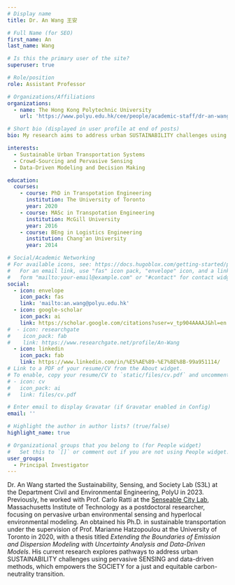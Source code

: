 ```yaml
---
# Display name
title: Dr. An Wang 王安

# Full Name (for SEO)
first_name: An
last_name: Wang

# Is this the primary user of the site?
superuser: true

# Role/position
role: Assistant Professor

# Organizations/Affiliations
organizations:
  - name: The Hong Kong Polytechnic University
    url: 'https://www.polyu.edu.hk/cee/people/academic-staff/dr-an-wang/'

# Short bio (displayed in user profile at end of posts)
bio: My research aims to address urban SUSTAINABILITY challenges using pervasive SENSING and data-driven methods, which empowers the SOCIETY for a just and equitable carbon-neutrality transition.

interests:
  - Sustainable Urban Transportation Systems
  - Crowd-Sourcing and Pervasive Sensing
  - Data-Driven Modeling and Decision Making

education:
  courses:
    - course: PhD in Transpotation Engineering
      institution: The University of Toronto
      year: 2020
    - course: MASc in Transpotation Engineering
      institution: McGill University
      year: 2016
    - course: BEng in Logistics Engineering
      institution: Chang'an University
      year: 2014

# Social/Academic Networking
# For available icons, see: https://docs.hugoblox.com/getting-started/page-builder/#icons
#   For an email link, use "fas" icon pack, "envelope" icon, and a link in the
#   form "mailto:your-email@example.com" or "#contact" for contact widget.
social:
  - icon: envelope
    icon_pack: fas
    link: 'mailto:an.wang@polyu.edu.hk'
  - icon: google-scholar
    icon_pack: ai
    link: https://scholar.google.com/citations?user=v_tp904AAAAJ&hl=en
#  - icon: researchgate
#    icon_pack: fab
#    link: https://www.researchgate.net/profile/An-Wang
  - icon: linkedin
    icon_pack: fab
    link: https://www.linkedin.com/in/%E5%AE%89-%E7%8E%8B-99a951114/
# Link to a PDF of your resume/CV from the About widget.
# To enable, copy your resume/CV to `static/files/cv.pdf` and uncomment the lines below.
# - icon: cv
#   icon_pack: ai
#   link: files/cv.pdf

# Enter email to display Gravatar (if Gravatar enabled in Config)
email: ''

# Highlight the author in author lists? (true/false)
highlight_name: true

# Organizational groups that you belong to (for People widget)
#   Set this to `[]` or comment out if you are not using People widget.
user_groups:
  - Principal Investigator
---
```

Dr. An Wang started the Sustainability, Sensing, and Society Lab (S3L) at the Department Civil and Environmental Engineering, PolyU in 2023. Previously, he worked with Prof. Carlo Ratti at the [Senseable City Lab](https://senseable.mit.edu/), Massachusetts Institute of Technology as a postdoctoral researcher, focusing on pervasive urban environmental sensing and hyperlocal environmental modeling. An obtained his Ph.D. in sustainable transportation under the supervision of Prof. Marianne Hatzopoulou at the University of Toronto in 2020, with a thesis titled _Extending the Boundaries of Emission and Dispersion Modeling with Uncertainty Analysis and Data-Driven Models_. His current research explores pathways to address urban SUSTAINABILITY challenges using pervasive SENSING and data-driven methods, which empowers the SOCIETY for a just and equitable carbon-neutrality transition. 
